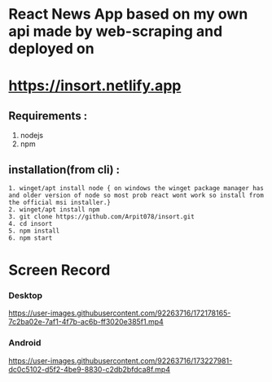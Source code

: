# React News App based on my own api made by web-scraping and deployed on
# https://insort.netlify.app


## Requirements :
1. nodejs
2. npm 

## installation(from cli) :
    1. winget/apt install node { on windows the winget package manager has and older version of node so most prob react wont work so install from the official msi installer.}
    2. winget/apt install npm
    3. git clone https://github.com/Arpit078/insort.git
    4. cd insort
    5. npm install
    6. npm start 
# Screen Record
### Desktop
https://user-images.githubusercontent.com/92263716/172178165-7c2ba02e-7af1-4f7b-ac6b-ff3020e385f1.mp4
### Android
https://user-images.githubusercontent.com/92263716/173227981-dc0c5102-d5f2-4be9-8830-c2db2bfdca8f.mp4

